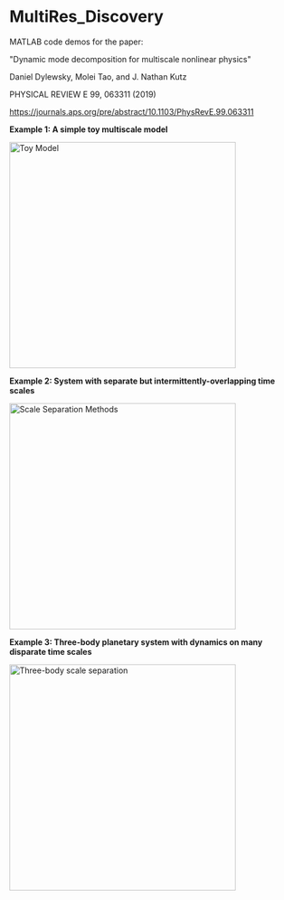 # MultiRes_Discovery

MATLAB code demos for the paper:

"Dynamic mode decomposition for multiscale nonlinear physics"

Daniel Dylewsky, Molei Tao, and J. Nathan Kutz

PHYSICAL REVIEW E 99, 063311 (2019)

https://journals.aps.org/pre/abstract/10.1103/PhysRevE.99.063311

**Example 1: A simple toy multiscale model**

<img src="https://i.imgur.com/dyuyVLl.png" alt="Toy Model" width="400"/>

**Example 2: System with separate but intermittently-overlapping time scales**

<img src="https://i.imgur.com/AiFz4Uy.png" alt="Scale Separation Methods" width="400"/>

**Example 3: Three-body planetary system with dynamics on many disparate time scales**

<img src="https://i.imgur.com/HWGC8R2.png" alt="Three-body scale separation" width="400"/>
